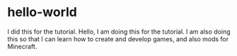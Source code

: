 # hello-world
I did this for the tutorial.
Hello, I am doing this for the tutorial. I am also doing this so that I can learn how to create and develop games, and also mods for Minecraft.
